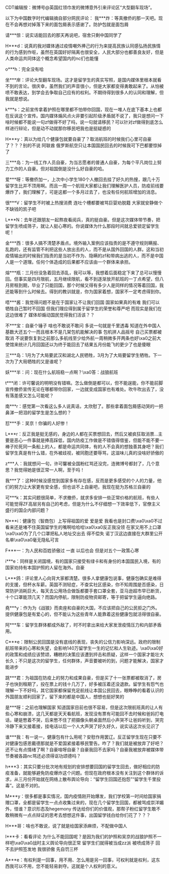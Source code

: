 CDT编辑按：微博号@英国红领巾发的微博意外引来评论区“大型翻车现场”。 

以下为中国数字时代编辑摘自部分网民评论： 我***炸：等真撤侨的那一天吧。现在不会再想对掉落下来的面包屑表示感谢了。防护包就是面包屑

请***惊：说实话能回去的那天再说吧，宿舍只剩中国同学了

H***d：说真的我对媒体通过疫情嘲外捧己的行为来提高民族认同感弘扬民族情的行为感到作呕，虽然在英国好好隔离也很安全，人民大部分也都善良友好，但是人类命运共同体这个概念希望国内的nc们也能懂

o***h：完全没有哈

坐***岸：评论大型翻车现场。这才是留学生的真实写照，是国内媒体里根本就看不到的言论。很庆幸，虽然我们的声音很小，但是大家都变得勇敢起来了。从怕被喷不敢表达，到学会去争取自己应有的权利。不期待得到很多人的认同和理解，但我就是想说。

k***s：之前宣传拿着护照在哪里都不怕带你回国，现在一堆人在底下基本上也都在反讽这个宣传。国内媒体煽风点火非要引起阶级矛盾就不说了，我只是想问一下啥时候都不能说一句zf做得不好了吗，说一句就请移民？可以针对zf做得到底怎么样进行辩论，但是动不动就那你移民吧我也是挺疑惑的

H***y：真以为给几个健康包就要自豪了？取消航班的时候我们心里可自豪了？？？别的不说 阿联酋 俄罗斯航空只让本国国民回去的时候我可下巴都要惊掉了

三***岛：为一线工作人员自豪，为当志愿者的普通人自豪，为每个平凡岗位上努力工作的人自豪。但对祖国倒是没什么好自豪的哈。

爱***呀：等撤侨加一，上次中小学生180个人撤回去挂了好久的热搜，跟几十万留学生比并不顶用啊。而且一周一个航班大家都让我们理解医护人员，防疫前线要爆炸了，我们理解了，可是这都一个多月过去了，也没有任何航班增加的消息。

很***V：留学生不时被上热搜消费 连吐个槽都要被骂巨婴劝脱籍 大家就安静做个不缺钱的凯子吧

L***N：去年还跟朋友一起熬夜看阅兵，真的挺自豪。但是这次媒体带节奏，把留学生喷成筛子，就让人挺心寒的。你说媒体为什么那段时间就总爱锁定留学生呢！

金***西：很多人搞不清楚矛盾点。境外输入案例应该指责的是不遵守规则瞒报、乱跑的，还有监管不利把这些人放出去的人，而不是从国外回国的人群。这和当初疫情输出的时候我们指责的是当初不作为、隐瞒的zf和带病出逃的人，而不是中国人是一个道理。任何个体造成的后果都不应该由一个群体来承担。

熔***瓶：三月份没急着回去添乱，我可以等，我想着后面稳定下来了总可以慢慢回。但事实是四月限航，五月继续限航，看不到逐渐放开航班的一丁点希望，但八月房租到期，毕业了只能回国，那个时候又得有多少人是同样的情况等着回国，我还能等到什么时候去。得到的教训就是，你为国家着想，国家不一定考虑得到你。

唔***酱：我觉得问题不是在于国家让不让我们回国 国家如果真的有难 我们可以牺牲自己暂时不回国 但我们理应得到属于留学生的荣誉和尊严吧 而现实是我们在这边很难了 媒体却煽动国民觉得我们活该？？

不***宝：自豪个锤子 啥也不敢说不敢问 多说一句就是千里透毒 知道在外中国人基数大还五个一而且根本不是几架包机能解决的事 包机拼人品摇号 自己买票都被取消 不说要恢复到之前那么多航线至少给外航一周稍微多开两条也好\xa0之前大使馆来统计几月回国还以为终于能回去了结果五月份能飞的更少了也是傻眼

三***岛：1月为了大局要武汉和湖北人民牺牲，3月为了大局要留学生牺牲。下一次为了大局牺牲的又是谁呢？

妖***半：问：现在什么航班稳一点啊？\xa0答：战狼航班

t***闭：许可馨说的明明没有错嘛。怎么做倒是都可以，但不能逞能，你不能前脚宣传撤侨宣传无论在哪都带你回家，一边就变成国家也有难处。吹牛吹出去了，没有落差感又怎么可能呢？

南***r：感觉第一次看这么多人说真话，太欣慰了。那些拿着面包屑感动哭的一把鼻涕一把泪的留学生是怎么想的？

怼***手：吴京！你骗的人好惨！

L***r：反正我是挺无感的，身边的人都在买票想回去，然后又被疯狂取消票…主要是恶心一件事就是捧高踩低，国内防疫工作做是不错值得借鉴，但能不能不要一棒子抡死同一条船上的人，都是命运共同体，有的人不会真的想独善其身吧？我们留学生真是有什么错，在外被歧视，被同胞还要辱骂，这滋味儿真的没啥好骄傲的

z***人：我就想问一句，许可馨被全国粉红骂还没完，连微博号都封了，几个意思？我觉得她是很正常一人啊，至于吗！

我***了：这种时候没感觉到国家多有存在感，反而是更多感受的个人的力量，他们的努力让大家更有安全感，但也谈不上自豪吧，我现在挺为苏格兰自豪的

可***k：其实问题很简单，不求撤侨，就求多安排一些正常价格的航班，有些人可能觉得ZF高层另有自己的考虑，但是为什么不仔细想一下效率低下，官僚主义盛行的国企内部问题？

N***i：健康包（智商包）上写得祖国的爱 爱是爱 我看也是封口费\xa0\xa0不过看来还是堵不住英国留学生的嘴啊哈哈哈\xa0\xa0反正我没领 在家又用不上口罩\xa0\xa0为了几个口罩把私人地址交出去 得不偿失 诺丁汉这边直接在大群里公开名单\xa0\xa0毫无隐私可言

F***一：为人民和百姓骄傲过 一直 以后也会 但是对五个一政策心寒

i***e：同样是关闭国境，有的国家只接受有绿卡和有身份的本国国民入境，有的国家劝持有本国护照的人留在海外。自豪

L***鸽：评论里人心向背大家都清楚。很多人拿健康包说事，健康包确实是难得的支援，但杯水车薪。英国不测轻症，不查实社区感染，你不知周围是否感染，日常防护消耗巨大，每天去公用场合做饭都要手套口罩全套，亚马逊超市早已断货，十个口罩能顶几天？而国内停航，限制防疫物资邮寄，等于把留学生逼向绝路。

堯***y：作为为《战狼》而卖座和自豪的大国，不应该把自己的公民拒之门外。提供健康包是有爱心的，但不能认为这些青年人能靠着这些健康包就活得很自豪。

阿***车：留学生群体都成外敌了，时不时拿出来给大家发泄疫情压力和内部矛盾用。

C***e：限制公民回国是没有底线的表现，丧失的公信力影响深远。政府的限制航班带来的心寒和失望，会影响140万留学生一生的记忆和人生轨迹。\xa0\xa0好的政策和成绩应该赞颂，糟糕的决策应该遭到抨击和质疑，这样一个国家才能壮大长久；不只是这次的留学生，任何群体，声音要被听的到，问题才能解决，国家才能进步

跳***君：为祖国在防疫上的努力和成果自豪，但是买了十一张票都被取消了，房子也快到租期了，投在票上的钱十几万了，好多被压着还没退款。留学生有怨气也理解一下不好吗，其它国家都保留充足航线让本国公民回去，眼睁睁的看着认识的外国朋友顺利回家了，留下来的都是中国人，想想也挺好笑的

是***呀：之前也理解国家 知道国家目前也很不容易，但是这次限航班真的让人有些心寒和崩溃，这几天都是天天看航班，发现没有票有可能回不去时候和爸妈打电话，硬是憋着不哭，后来憋不住了把摄像头朝桌面然后小声哭不让爸妈听到，哭完冷静下来又接着接，挂电话以后一个人大声哭了好久好久，说实话这次长见识了

谁***我：有一说一，健康包有什么用呢？安慰作用罢辽。反正留学生现在只要不对健康包感恩戴德那就是不爱国紧接着移民警告。咋了？我们就是被放弃了好吧？还不让有点情绪了啊？自豪啥呀自豪？自豪我回不去家吗？自豪我被放弃被媒体带节奏被各路nc骂还必须得讴功颂德吗？

h***3：其实只要分批次地有规划的安排想要回国的留学生回去，做好相应的防疫准备，就能够避免防疫爆炸这个问题。但现在政府根本没有关注到这个群体的诉求，从三月份开始就在网络上散布舆论导向：“留学生回国还抱怨”“留学生千里投毒”。这是不对的。

M***y：很多都是事实情况，国内疫情刚开始爆发，我们学校第一时间给国家捐赠口罩，全都是留学生一点点收集过来的，现在几个留学生回国，都被骂成崇洋媚外，怪谁？意识形态及hegemony 传达给你们的价值观，那帮子粉红留学生敢不敢稍微有一点点辩证的思考去想想这件事，出国留学钱白给你们花了？？？

H***哥：啥也不敢说，说了就是给国家添麻烦，不配做中国人

I***卡：看看评论 为什么不能回国呢？是因为我们的护照和吴京的战狼护照不一样吧\xa0\xa0战时主义舆论导向很正常 留学生们就得被当成zz派 被喷成筛子 回不去护照签发地 我很骄傲 先自罚三杯

A***e：有权利是一回事，用不用、怎么用是另一回事，可权利就是权利，这东西我可以不用，您不能轻易剥夺。这就是个人权利的意义。 


